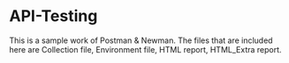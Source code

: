 # API-Testing
This is a sample work of Postman &amp; Newman. 
The files that are included here are
Collection file, Environment file, HTML report, HTML_Extra report.
